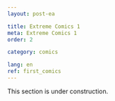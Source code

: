 ```yaml
---
layout: post-ea

title: Extreme Comics 1
meta: Extreme Comics 1
order: 2

category: comics

lang: en
ref: first_comics
---
```


This section is under construction.
